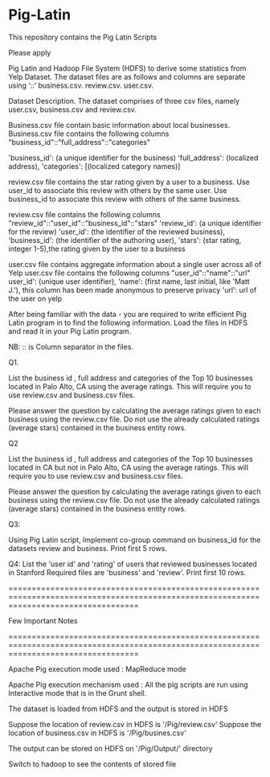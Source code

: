 # Pig-Latin
This repository contains the Pig Latin Scripts

Please apply

Pig Latin and Hadoop File System (HDFS) to derive some statistics from Yelp Dataset.
The dataset files are as follows and columns are separate using ‘::’ 
business.csv.
review.csv.
user.csv.


Dataset Description.
The dataset comprises of three csv files, namely user.csv, business.csv and review.csv.  

Business.csv file contain basic information about local businesses. 
Business.csv file contains the following columns "business_id"::"full_address"::"categories"

'business_id': (a unique identifier for the business)
'full_address': (localized address), 
'categories': [(localized category names)]  

review.csv file contains the star rating given by a user to a business. Use user_id to associate this review with others by the same user. Use business_id to associate this review with others of the same business. 

review.csv file contains the following columns "review_id"::"user_id"::"business_id"::"stars"
 'review_id': (a unique identifier for the review)
 'user_id': (the identifier of the reviewed business), 
 'business_id': (the identifier of the authoring user), 
 'stars': (star rating, integer 1-5),the rating given by the user to a business

user.csv file contains aggregate information about a single user across all of Yelp
user.csv file contains the following columns "user_id"::"name"::"url"
user_id': (unique user identifier), 
'name': (first name, last initial, like 'Matt J.'), this column has been made anonymous to preserve privacy 
'url': url of the user on yelp


After being familiar with the data - you are required to write efficient Pig Latin program in to find the following information.   Load the files in HDFS and read it in your Pig Latin program.

NB:            ::  is Column separator  in the files.

Q1. 

List the business id , full address and categories of the Top 10 businesses located in Palo Alto, CA using the average ratings. This will require you to use review.csv and business.csv files.

Please answer the question by calculating the average ratings given to each business using the review.csv file. Do not use the already calculated ratings (average stars) contained in the business entity rows.


Q2 

List the business id , full address and categories of the Top 10 businesses located in CA but not in Palo Alto, CA using the average ratings. This will require you to use review.csv and business.csv files.

Please answer the question by calculating the average ratings given to each business using the review.csv file. Do not use the already calculated ratings (average stars) contained in the business entity rows.


Q3:

Using Pig Latin script, Implement co-group command on business_id for the datasets review and business.  Print first 5 rows.


Q4: 
List the 'user id' and 'rating' of users that reviewed businesses located in Stanford 
Required files are 'business'  and 'review'. Print first 10 rows.


========================================================================================================================================

Few Important Notes

========================================================================================================================================

Apache Pig execution mode used : MapReduce mode

Apache Pig execution mechanism used : All the pig scripts are run using Interactive mode that is in the Grunt shell. 


The dataset is loaded from HDFS and the output is stored in HDFS

Suppose the location of review.csv in HDFS is '/Pig/review.csv'
Suppose the location of business.csv in HDFS is '/Pig/busines.csv'

The output can be stored on HDFS on '/Pig/Output/' directory

Switch to hadoop to see the contents of stored file
